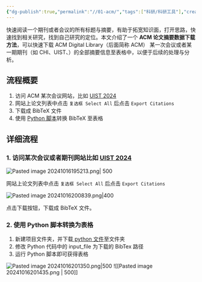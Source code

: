 ```yaml
---
{"dg-publish":true,"permalink":"//01-acm/","tags":["科研/科研工具"],"created":"2024-10-16T19:35:20.362+08:00"}
---
```


快速阅读一个期刊或者会议的所有标题与摘要，有助于拓宽知识面，打开思路，快速找到相关研究，找到自己研究的定位。本文介绍了一个 **ACM 论文摘要数据下载方法**，可以快速下载 ACM Digital Library（后面简称 ACM） 某一次会议或者某一期期刊（如 CHI、UIST、）的全部摘要信息至表格中，以便于后续的处理与分析。

## 流程概要
1. 访问 ACM 某次会议网站，比如 [UIST 2024](https://dl.acm.org/doi/proceedings/10.1145/3654777?tocHeading=heading20)
2. 网站上论文列表中点击 `复选框 Select All` 后点击 ` Export Citations ` 
3. 下载成 BibTeX 文件
4. 使用 [Python 脚本]( https://github.com/CouesF/ACM-Info-Extractor/blob/main/ACM_Info_Extractor.py )转换 BibTeX 至表格

## 详细流程

### 1. 访问某次会议或者期刊网站比如 [UIST 2024](https://dl.acm.org/doi/proceedings/10.1145/3654777?tocHeading=heading20)

![Pasted image 20241016195213.png| 500](/img/user/Attachment/Pasted%20image%2020241016195213.png)

网站上论文列表中点击 `复选框 Select All` 后点击 ` Export Citations ` 

![Pasted image 20241016200839.png|400](/img/user/Attachment/Pasted%20image%2020241016200839.png)

点击下载按钮，下载成 BibTeX 文件。

### 2. 使用 Python 脚本转换为表格
1. 新建项目文件夹，并下载[ python 文件]( https://github.com/CouesF/ACM-Info-Extractor/blob/main/ACM_Info_Extractor.py )至文件夹
2. 修改 Python 代码中的 input_file 为下载的 BibTex 路径
3. 运行 Python 脚本即可获得表格

![Pasted image 20241016201350.png|500](/img/user/Attachment/Pasted%20image%2020241016201350.png)
![[Pasted image 20241016201435.png \| 500]]
